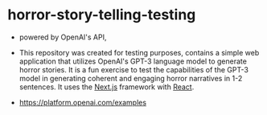 # horror-story-telling-testing
- powered by OpenAI's API,
- This repository was created for testing purposes, contains a simple web application that utilizes OpenAI's GPT-3 language model to generate horror stories. It is a fun exercise to test the capabilities of the GPT-3 model in generating coherent and engaging horror narratives in 1-2 sentences. It uses the [Next.js](https://nextjs.org/) framework with [React](https://reactjs.org/). 

- https://platform.openai.com/examples
